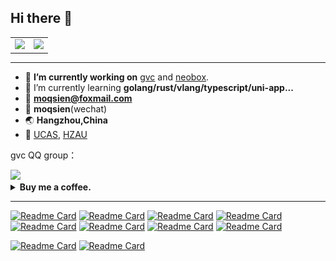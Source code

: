 ## Hi there 👋

<table>
<tr>
<td>
<picture>
    <source media="(prefers-color-scheme: dark)" srcset="https://github-readme-stats-moqsien.vercel.app/api?username=moqsien&theme=dark&show_icons=true">
    <img width="85%" src="https://github-readme-stats-moqsien.vercel.app/api?username=moqsien&show_icons=true&bg_color=30,e96443,904e95&title_color=fff&text_color=fff"/>
</picture>
</td>
<td>
<picture>
    <source media="(prefers-color-scheme: dark)" srcset="https://github-readme-stats-moqsien.vercel.app/api/top-langs/?username=moqsien&theme=dark&show_icons=true">
    <img width="100%" src="https://github-readme-stats-moqsien.vercel.app/api/top-langs/?username=moqsien&layout=compact&show_icons=true&bg_color=30,e96443,904e95&title_color=fff&text_color=fff"/>
</picture>
</td>
</tr>
</table>

------

- 🔭 **I’m currently working on** [gvc](https://github.com/moqsien/gvc) and [neobox](https://github.com/moqsien/neobox).
- 🌱 I’m currently learning **golang/rust/vlang/typescript/uni-app...**
- 📧 **moqsien@foxmail.com**
- 💬 **moqsien**(wechat)
- 🌏 **Hangzhou,China**
- 🏫 [UCAS](https://www.ucas.ac.cn), [HZAU](http://www.hzau.edu.cn)

gvc QQ group：

<img src="https://github.com/moqsien/neobox/blob/main/docs/gvc_qq_group.jpg" width="36%">

<details>
<summary><b>Buy me a coffee.</b></summary>
<table>
<tr>
<td style="text-align: center;"><img width="30%" src="https://github.com/moqsien/moqsien/blob/main/imgs/alipay.jpeg" title="alipay"><br>Alipay(支付宝)</td>
<td style="text-align: center;"><img width="35%" src="https://github.com/moqsien/moqsien/blob/main/imgs/wechat.jpeg" title="wechat"><br>Wechat(微信)</td>
</tr>
</table>
</details>

------

<!-- https://github.com/moqsien/vpnparser https://github.com/moqsien/xtractr -->
[![Readme Card](https://github-readme-stats-moqsien.vercel.app/api/pin/?username=moqsien&repo=gvc)](https://github.com/moqsien/gvc)
[![Readme Card](https://github-readme-stats-moqsien.vercel.app/api/pin/?username=moqsien&repo=neobox)](https://github.com/moqsien/neobox)
[![Readme Card](https://github-readme-stats-moqsien.vercel.app/api/pin/?username=moqsien&repo=vpnparser)](https://github.com/moqsien/vpnparser)
[![Readme Card](https://github-readme-stats-moqsien.vercel.app/api/pin/?username=moqsien&repo=gscraper)](https://github.com/moqsien/gscraper)
[![Readme Card](https://github-readme-stats-moqsien.vercel.app/api/pin/?username=moqsien&repo=goutils)](https://github.com/moqsien/goutils)
[![Readme Card](https://github-readme-stats-moqsien.vercel.app/api/pin/?username=moqsien&repo=goktrl)](https://github.com/moqsien/goktrl)
[![Readme Card](https://github-readme-stats-moqsien.vercel.app/api/pin/?username=moqsien&repo=asciinema)](https://github.com/moqsien/asciinema)
[![Readme Card](https://github-readme-stats-moqsien.vercel.app/api/pin/?username=moqsien&repo=gknet)](https://github.com/moqsien/gknet)

[![Readme Card](https://github-readme-stats-moqsien.vercel.app/api/pin/?username=moqsien&repo=gokeeper)](https://github.com/moqsien/gokeeper)
[![Readme Card](https://github-readme-stats-moqsien.vercel.app/api/pin/?username=moqsien&repo=xtractr)](https://github.com/moqsien/xtractr)
